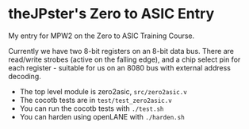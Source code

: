 # theJPster's Zero to ASIC Entry

My entry for MPW2 on the Zero to ASIC Training Course.

Currently we have two 8-bit registers on an 8-bit data bus. There are read/write strobes (active on the falling edge), and a chip select pin for each register - suitable for us on an 8080 bus with external address decoding.

* The top level module is zero2asic, `src/zero2asic.v`
* The cocotb tests are in `test/test_zero2asic.v`
* You can run the cocotb tests with `./test.sh`
* You can harden using openLANE with `./harden.sh`
